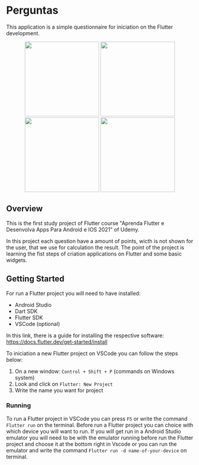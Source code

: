 # Perguntas
This application is a simple questionnaire for iniciation on the Flutter development.

<div align="center">
<img src="https://user-images.githubusercontent.com/58363666/154810991-cd113941-34ce-45d5-869e-444e04f81fca.jpg" width="200px">
<img src="https://user-images.githubusercontent.com/58363666/154810993-05d31b86-49b0-4f05-b55c-b24de2745801.jpg" width="200px">
<img src="https://user-images.githubusercontent.com/58363666/154810995-72450ae7-6edd-4f88-831e-0536715d906c.jpg" width="200px">
<img src="https://user-images.githubusercontent.com/58363666/154810996-959a9392-e0f8-4e8a-824c-6b70809fc393.jpg" width="200px">
</div>

## Overview

This is the first study project of Flutter course "Aprenda Flutter e Desenvolva Apps Para Android e IOS 2021" of Udemy.

In this project each question have a amount of points, wicth is not shown for the user, that we use for calculation the result. The point of the project is learning the fist steps of criation applications on Flutter and some basic widgets. 

## Getting Started

For run a Flutter project you will need to have installed:
* Android Studio
* Dart SDK
* Flutter SDK
* VSCode (optional)

In this link, there is a guide for installing the respective software: https://docs.flutter.dev/get-started/install

To iniciation a new Flutter project on VSCode you can follow the steps below:
1. On a new window: `Control + Shift + P` (commands on Windows system)
2. Look and click on `Flutter: New Project`
3. Write the name you want for project

### Running

To run a Flutter project in VSCode you can press `F5` or write the command `Flutter run` on the terminal. Before run a Flutter project you can choice with which device you will want to run. If you will get run in a Android Studio emulator you will need to be with the emulator running before run the Flutter project and choose it at the bottom right in Vscode or you can run the emulator and write the command `Flutter run -d name-of-your-device` on terminal. 

